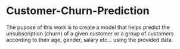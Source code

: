 # Customer-Churn-Prediction
The pupose of this work is to create a model that helps predict the unsubscription (churn) of a given customer or a group of customers according to their age, gender, salary etc... using the provided data.
